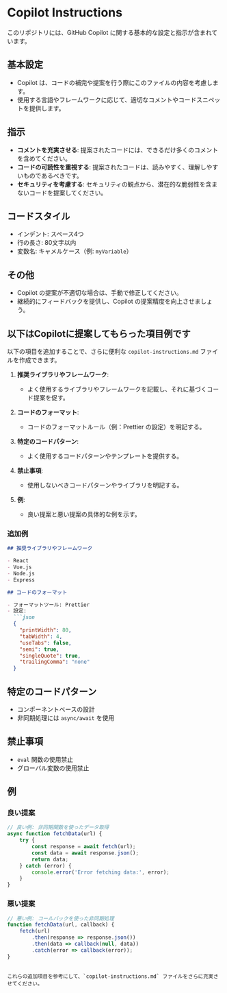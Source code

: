 # Copilot Instructions

このリポジトリには、GitHub Copilot に関する基本的な設定と指示が含まれています。

## 基本設定

- Copilot は、コードの補完や提案を行う際にこのファイルの内容を考慮します。
- 使用する言語やフレームワークに応じて、適切なコメントやコードスニペットを提供します。

## 指示

- **コメントを充実させる**: 提案されたコードには、できるだけ多くのコメントを含めてください。
- **コードの可読性を重視する**: 提案されたコードは、読みやすく、理解しやすいものであるべきです。
- **セキュリティを考慮する**: セキュリティの観点から、潜在的な脆弱性を含まないコードを提案してください。

## コードスタイル

- インデント: スペース4つ
- 行の長さ: 80文字以内
- 変数名: キャメルケース（例: `myVariable`）

## その他

- Copilot の提案が不適切な場合は、手動で修正してください。
- 継続的にフィードバックを提供し、Copilot の提案精度を向上させましょう。

## 以下はCopilotに提案してもらった項目例です

以下の項目を追加することで、さらに便利な `copilot-instructions.md` ファイルを作成できます。

1. **推奨ライブラリやフレームワーク**:
    - よく使用するライブラリやフレームワークを記載し、それに基づくコード提案を促す。

2. **コードのフォーマット**:
    - コードのフォーマットルール（例：Prettier の設定）を明記する。

3. **特定のコードパターン**:
    - よく使用するコードパターンやテンプレートを提供する。

4. **禁止事項**:
    - 使用しないべきコードパターンやライブラリを明記する。

5. **例**:
    - 良い提案と悪い提案の具体的な例を示す。

### 追加例

```markdown
## 推奨ライブラリやフレームワーク

- React
- Vue.js
- Node.js
- Express

## コードのフォーマット

- フォーマットツール: Prettier
- 設定: 
  ```json
  {
    "printWidth": 80,
    "tabWidth": 4,
    "useTabs": false,
    "semi": true,
    "singleQuote": true,
    "trailingComma": "none"
  }
  ```

## 特定のコードパターン

- コンポーネントベースの設計
- 非同期処理には `async/await` を使用

## 禁止事項

- `eval` 関数の使用禁止
- グローバル変数の使用禁止

## 例

### 良い提案

```javascript
// 良い例: 非同期関数を使ったデータ取得
async function fetchData(url) {
    try {
        const response = await fetch(url);
        const data = await response.json();
        return data;
    } catch (error) {
        console.error('Error fetching data:', error);
    }
}
```

### 悪い提案

```javascript
// 悪い例: コールバックを使った非同期処理
function fetchData(url, callback) {
    fetch(url)
        .then(response => response.json())
        .then(data => callback(null, data))
        .catch(error => callback(error));
}
```
```

これらの追加項目を参考にして、`copilot-instructions.md` ファイルをさらに充実させてください。
